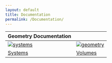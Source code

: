 ```yaml
---
layout: default
title: Documentation
permalink: /Documentation/
---
```




| Geometry Documentation                |                                          |
|---------------------------------------|------------------------------------------|
| [![systems]](../documentation/system) | [![geometry]](../documentation/geometry) |
| [Systems](../documentation/system)    | [Volumes](../documentation/geometry)     |



[systems]: /home/assets/images/systems.png
[geometry]: /home/assets/images/examples/scintillator_array/geometry.png
